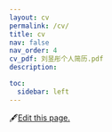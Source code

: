 ```yaml
---
layout: cv
permalink: /cv/
title: cv
nav: false
nav_order: 4
cv_pdf: 刘昱彤个人简历.pdf
description: 

toc:
  sidebar: left
---
```


🖋<a href="https://github.com/SocratesClub/SocratesClub.github.io/edit/master/assets/json/resume.json">Edit this page.</a>


